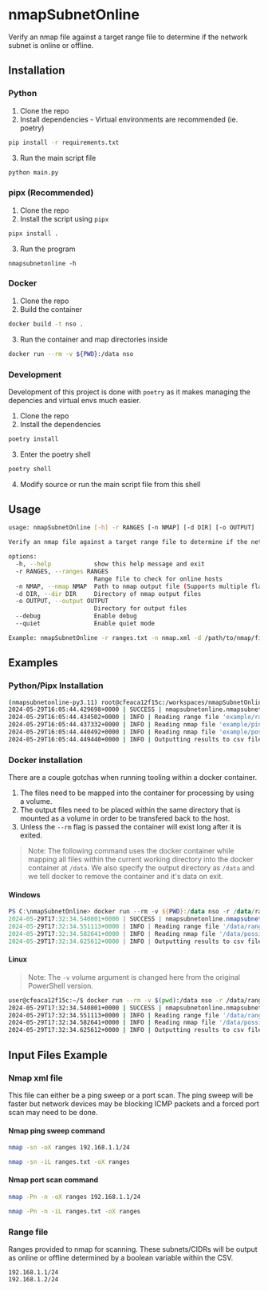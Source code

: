 # nmapSubnetOnline
Verify an nmap file against a target range file to determine if the network subnet is online or offline.

## Installation
### Python
1. Clone the repo
2. Install dependencies - Virtual environments are recommended (ie. poetry)
```bash
pip install -r requirements.txt
```
3. Run the main script file
```bash
python main.py
```

### pipx (Recommended)
1. Clone the repo
2. Install the script using `pipx`
```bash
pipx install .
```
3. Run the program
```
nmapsubnetonline -h
```

### Docker
1. Clone the repo
2. Build the container
```bash
docker build -t nso .
```
3. Run the container and map directories inside
```bash
docker run --rm -v ${PWD}:/data nso
```


### Development
Development of this project is done with `poetry` as it makes managing the depencies and virtual envs much easier.
1. Clone the repo
2. Install the dependencies
```bash
poetry install
```
3. Enter the poetry shell
```bash
poetry shell
```
4. Modify source or run the main script file from this shell

## Usage
```bash
usage: nmapSubnetOnline [-h] -r RANGES [-n NMAP] [-d DIR] [-o OUTPUT] [--debug] [--quiet]

Verify an nmap file against a target range file to determine if the network is online or offline

options:
  -h, --help            show this help message and exit
  -r RANGES, --ranges RANGES
                        Range file to check for online hosts
  -n NMAP, --nmap NMAP  Path to nmap output file (Supports multiple flags)
  -d DIR, --dir DIR     Directory of nmap output files
  -o OUTPUT, --output OUTPUT
                        Directory for output files
  --debug               Enable debug
  --quiet               Enable quiet mode

Example: nmapSubnetOnline -r ranges.txt -n nmap.xml -d /path/to/nmap/files/
```

## Examples 
### Python/Pipx Installation
```bash
(nmapsubnetonline-py3.11) root@cfeaca12f15c:/workspaces/nmapSubnetOnline# nmapSubnetOnline -r example/ranges.txt -d example/
2024-05-29T16:05:44.429698+0000 | SUCCESS | nmapsubnetonline.nmapsubnetonline has started
2024-05-29T16:05:44.434502+0000 | INFO | Reading range file 'example/ranges.txt'
2024-05-29T16:05:44.437332+0000 | INFO | Reading nmap file 'example/ping.xml'
2024-05-29T16:05:44.440492+0000 | INFO | Reading nmap file 'example/possible_dc.xml'
2024-05-29T16:05:44.449440+0000 | INFO | Outputting results to csv file
```

### Docker installation
There are a couple gotchas when running tooling within a docker container.
1. The files need to be mapped into the container for processing by using a volume.
2. The output files need to be placed within the same directory that is mounted as a volume in order to be transfered back to the host.
3. Unless the `--rm` flag is passed the container will exist long after it is exited.

> Note: The following command uses the docker container while mapping all files within the current working directory into the docker container at `/data`. We also specify the output directory as `/data` and we tell docker to remove the container and it's data on exit.

#### Windows
```powershell
PS C:\nmapSubnetOnline> docker run --rm -v ${PWD}:/data nso -r /data/ranges.txt -n /data/possible_dc.xml -o /data
2024-05-29T17:32:34.540801+0000 | SUCCESS | nmapsubnetonline.nmapsubnetonline has started
2024-05-29T17:32:34.551113+0000 | INFO | Reading range file '/data/ranges.txt'
2024-05-29T17:32:34.582641+0000 | INFO | Reading nmap file '/data/possible_dc.xml'
2024-05-29T17:32:34.625612+0000 | INFO | Outputting results to csv file
```

#### Linux
> Note: The `-v` volume argument is changed here from the original PowerShell version.
```bash
user@cfeaca12f15c:~/$ docker run --rm -v $(pwd):/data nso -r /data/ranges.txt -n /data/possible_dc.xml -o /data
2024-05-29T17:32:34.540801+0000 | SUCCESS | nmapsubnetonline.nmapsubnetonline has started
2024-05-29T17:32:34.551113+0000 | INFO | Reading range file '/data/ranges.txt'
2024-05-29T17:32:34.582641+0000 | INFO | Reading nmap file '/data/possible_dc.xml'
2024-05-29T17:32:34.625612+0000 | INFO | Outputting results to csv file
```

## Input Files Example
### Nmap xml file
This file can either be a ping sweep or a port scan. The ping sweep will be faster but network devices may be blocking ICMP packets and a forced port scan may need to be done.

#### Nmap ping sweep command
```bash
nmap -sn -oX ranges 192.168.1.1/24
```

```bash
nmap -sn -iL ranges.txt -oX ranges
```


#### Nmap port scan command
```bash
nmap -Pn -n -oX ranges 192.168.1.1/24
```

```bash
nmap -Pn -n -iL ranges.txt -oX ranges
```

### Range file
Ranges provided to nmap for scanning. These subnets/CIDRs will be output as online or offline determined by a boolean variable within the CSV.
```
192.168.1.1/24
192.168.1.2/24
```